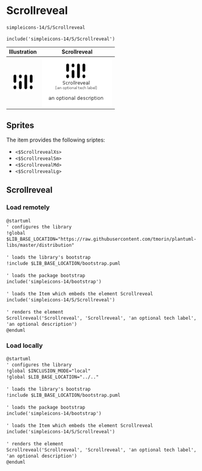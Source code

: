 # Scrollreveal


```text
simpleicons-14/S/Scrollreveal
```

```text
include('simpleicons-14/S/Scrollreveal')
```



| Illustration | Scrollreveal |
| :---: | :---: |
| ![illustration for Illustration](../../simpleicons-14/S/Scrollreveal.png) | ![illustration for Scrollreveal](../../simpleicons-14/S/Scrollreveal.Local.png) |



## Sprites
The item provides the following sriptes:

- `<$ScrollrevealXs>`
- `<$ScrollrevealSm>`
- `<$ScrollrevealMd>`
- `<$ScrollrevealLg>`





## Scrollreveal

### Load remotely
```plantuml
@startuml
' configures the library
!global $LIB_BASE_LOCATION="https://raw.githubusercontent.com/tmorin/plantuml-libs/master/distribution"

' loads the library's bootstrap
!include $LIB_BASE_LOCATION/bootstrap.puml

' loads the package bootstrap
include('simpleicons-14/bootstrap')

' loads the Item which embeds the element Scrollreveal
include('simpleicons-14/S/Scrollreveal')

' renders the element
Scrollreveal('Scrollreveal', 'Scrollreveal', 'an optional tech label', 'an optional description')
@enduml
```

### Load locally
```plantuml
@startuml
' configures the library
!global $INCLUSION_MODE="local"
!global $LIB_BASE_LOCATION="../.."

' loads the library's bootstrap
!include $LIB_BASE_LOCATION/bootstrap.puml

' loads the package bootstrap
include('simpleicons-14/bootstrap')

' loads the Item which embeds the element Scrollreveal
include('simpleicons-14/S/Scrollreveal')

' renders the element
Scrollreveal('Scrollreveal', 'Scrollreveal', 'an optional tech label', 'an optional description')
@enduml
```

